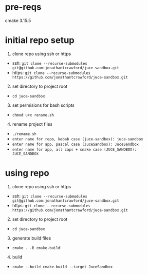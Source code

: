 # pre-reqs
cmake 3.15.5

# initial repo setup
1. clone repo using ssh or https
- ssh: `git clone --recurse-submodules git@github.com:jonathantcrawford/juce-sandbox.git`
- https: `git clone --recurse-submodules https://github.com/jonathantcrawford/juce-sandbox.git`

2. set directory to project root
- `cd juce-sandbox`

3. set permisions for bash scripts
- `chmod u+x rename.sh`

4. rename project files
- `./rename.sh`
- `enter name for repo, kebab case (juce-sandbox): juce-sandbox`
- `enter name for app, pascal case (JuceSandbox): JuceSandbox`
- `enter name for app, all caps + snake case (JUCE_SANDBOX): JUCE_SANDBOX`


# using repo
1. clone repo using ssh or https
- ssh: `git clone --recurse-submodules git@github.com:jonathantcrawford/juce-sandbox.git`
- https: `git clone --recurse-submodules https://github.com/jonathantcrawford/juce-sandbox.git`

2. set directory to project root
- `cd juce-sandbox`

3. generate build files
- `cmake . -B cmake-build`

4. build
- `cmake --build cmake-build --target JuceSandbox`


